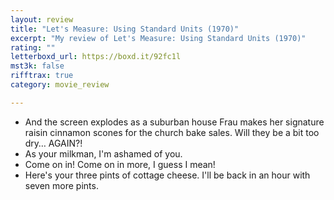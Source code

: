 ```yaml
---
layout: review
title: "Let's Measure: Using Standard Units (1970)"
excerpt: "My review of Let's Measure: Using Standard Units (1970)"
rating: ""
letterboxd_url: https://boxd.it/92fc1l
mst3k: false
rifftrax: true
category: movie_review

---
```


* And the screen explodes as a suburban house Frau makes her signature raisin cinnamon scones for the church bake sales. Will they be a bit too dry… AGAIN?!
* As your milkman, I'm ashamed of you.
* Come on in! Come on in more, I guess I mean!
* Here's your three pints of cottage cheese. I'll be back in an hour with seven more pints.